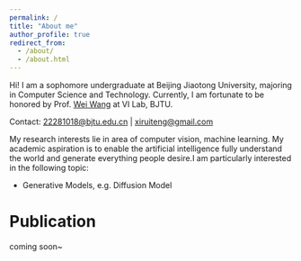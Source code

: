 ```yaml
---
permalink: /
title: "About me"
author_profile: true
redirect_from: 
  - /about/
  - /about.html
---
```


Hi! I am a sophomore undergraduate at Beijing Jiaotong University, majoring in Computer Science and Technology. 
Currently, I am fortunate to be honored by Prof. [Wei Wang](https://weiwangtrento.github.io/) at VI Lab, BJTU.

Contact: 22281018@bjtu.edu.cn | xiruiteng@gmail.com

My research interests lie in area of computer vision, machine learning. My academic aspiration is to enable the artificial intelligence fully understand the world and generate everything people desire.I am particularly interested in the following topic:

* Generative Models, e.g. Diffusion Model

Publication
======
coming soon~


